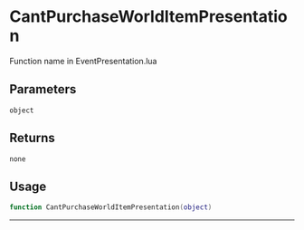 # CantPurchaseWorldItemPresentation
Function name in EventPresentation.lua
## Parameters
`object`
## Returns
`none`
## Usage
```lua
function CantPurchaseWorldItemPresentation(object)
```
---

